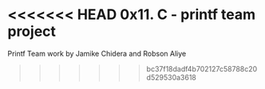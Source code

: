 <<<<<<< HEAD
0x11. C - printf team project
=======
Printf Team work by Jamike Chidera and Robson Aliye
>>>>>>> bc37f18dadf4b702127c58788c20d529530a3618
